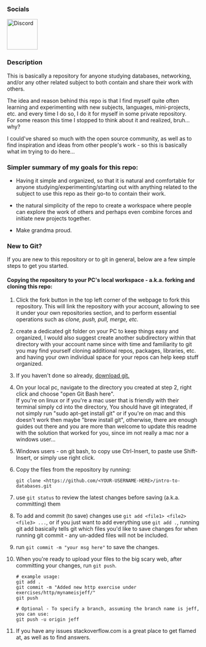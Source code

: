 
### Socials
<a>
	<img 
		height="80px" 
		alt="Discord" 
		src="https://discord.com/assets/cb48d2a8d4991281d7a6a95d2f58195e.svg" 
	/>
</a>

### Description

This is basically a repository for anyone studying databases, networking, and/or any other related subject
to both contain and share their work with others. </br>

The idea and reason behind this repo is that I find myself quite often learning and
experimenting with new subjects, languages, mini-projects, etc. and every time I do so,
I do it for myself in some private repository. </br>
For some reason this time I stopped to think about it and realized, bruh... why? <br/>

I could've shared so much with the open source community, as well as to find inspiration and
ideas from other people's work - so this is basically what im trying to do here...
<br/>

### Simpler summary of my goals for this repo:
- 	Having it simple and organized, so that it is natural and comfortable for anyone studying/experimenting/starting
	 out with anything related to the subject to use this repo as their go-to to contain their work.

-	the natural simplicity of the repo to create a workspace where people can explore the work of others
	 and perhaps even combine forces and initiate new projects together.

-   Make grandma proud.

### New to Git?
If you are new to this repository or to git in general, below are a few simple steps to get you started.

#### Copying the repository to your PC's local workspace - a.k.a. forking and cloning this repo:
1. 	Click the fork button in the top left corner of the webpage to fork this repository.
	  This will link the repository with your account, allowing to see it under your own repositories section,
	  and to perform essential operations such as <i> clone, push, pull, merge, etc. </i>

2.	create a dedicated git folder on your PC to keep things easy and organized, I would also suggest create another
	  subdirectory within that directory with your account name since with time and familiarity to git you may
	  find yourself cloning additional repos, packages, libraries, etc. and having your own individual space for your
	  repos can help keep stuff organized.

3.	If you haven't done so already, <a href="https://git-scm.com/downloads"><u>download git.</u></a>

4.	On your local pc, navigate to the directory you created at step 2, right click and choose "open Git Bash here".<br>
	  If you're on linux or if you're a mac user that is friendly with their terminal simply cd into the directory,
	  You should have git integrated, if not simply run "sudo apt-get install git" or if you're on mac and this doesn't
	  work then maybe "brew install git", otherwise, there are enough guides out there and you are more than welcome to
	  update this readme with the solution that worked for you, since im not really a mac nor a windows user...

5.  Windows users - on git bash, to copy use Ctrl-Insert, to paste use Shift-Insert, or simply use right click.

6.  Copy the files from the repository by running:

	```
	git clone <https://github.com/<YOUR-USERNAME-HERE>/intro-to-databases.git
    ```

7. use `git status` to review the latest changes before saving (a.k.a. committing) them

8. To add and commit (to save) changes use `git add <file1> <file2> <file3> ...`, or if you just want to add
   everything use `git add .`, running git add basically tells git which files you'd like to save changes for when running
   git commit - any un-added files will not be included.

9. run `git commit -m "your msg here"` to save the changes.

10. When you're ready to upload your files to the big scary web, after committing your changes, run `git push`.

	```
	# example usage:
	git add .
	git commit -m "Added new http exercise under exercises/http/mynameisjeff/"
	git push
 
	# Optional - To specify a branch, assuming the branch name is jeff, you can use:
	git push -u origin jeff
	```

11. If you have any issues stackoverflow.com is a great place to get flamed at, as well as to find answers.
